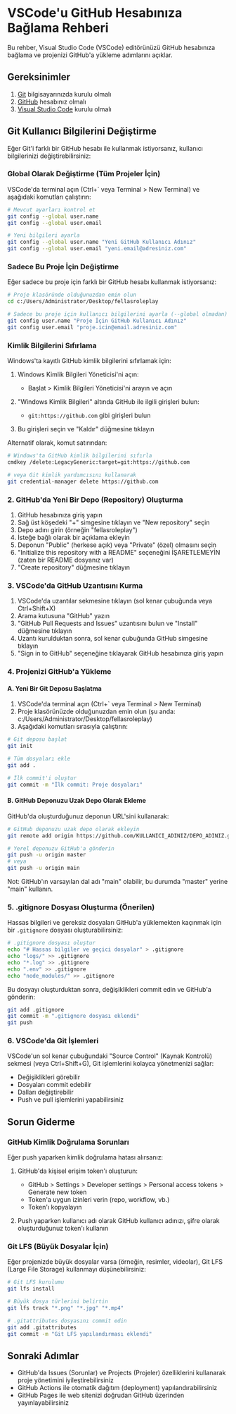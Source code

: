 # VSCode'u GitHub Hesabınıza Bağlama Rehberi

Bu rehber, Visual Studio Code (VSCode) editörünüzü GitHub hesabınıza bağlama ve projenizi GitHub'a yükleme adımlarını açıklar.

## Gereksinimler

1. [Git](https://git-scm.com/downloads) bilgisayarınızda kurulu olmalı
2. [GitHub](https://github.com/) hesabınız olmalı
3. [Visual Studio Code](https://code.visualstudio.com/) kurulu olmalı

## Git Kullanıcı Bilgilerini Değiştirme

Eğer Git'i farklı bir GitHub hesabı ile kullanmak istiyorsanız, kullanıcı bilgilerinizi değiştirebilirsiniz:

### Global Olarak Değiştirme (Tüm Projeler İçin)

VSCode'da terminal açın (Ctrl+` veya Terminal > New Terminal) ve aşağıdaki komutları çalıştırın:

```bash
# Mevcut ayarları kontrol et
git config --global user.name
git config --global user.email

# Yeni bilgileri ayarla
git config --global user.name "Yeni GitHub Kullanıcı Adınız"
git config --global user.email "yeni.email@adresiniz.com"
```

### Sadece Bu Proje İçin Değiştirme

Eğer sadece bu proje için farklı bir GitHub hesabı kullanmak istiyorsanız:

```bash
# Proje klasöründe olduğunuzdan emin olun
cd c:/Users/Administrator/Desktop/fellasroleplay

# Sadece bu proje için kullanıcı bilgilerini ayarla (--global olmadan)
git config user.name "Proje İçin GitHub Kullanıcı Adınız"
git config user.email "proje.icin@email.adresiniz.com"
```

### Kimlik Bilgilerini Sıfırlama

Windows'ta kayıtlı GitHub kimlik bilgilerini sıfırlamak için:

1. Windows Kimlik Bilgileri Yöneticisi'ni açın:
   - Başlat > Kimlik Bilgileri Yöneticisi'ni arayın ve açın
   
2. "Windows Kimlik Bilgileri" altında GitHub ile ilgili girişleri bulun:
   - `git:https://github.com` gibi girişleri bulun
   
3. Bu girişleri seçin ve "Kaldır" düğmesine tıklayın

Alternatif olarak, komut satırından:

```bash
# Windows'ta GitHub kimlik bilgilerini sıfırla
cmdkey /delete:LegacyGeneric:target=git:https://github.com

# veya Git kimlik yardımcısını kullanarak
git credential-manager delete https://github.com
```

### 2. GitHub'da Yeni Bir Depo (Repository) Oluşturma

1. GitHub hesabınıza giriş yapın
2. Sağ üst köşedeki "+" simgesine tıklayın ve "New repository" seçin
3. Depo adını girin (örneğin "fellasroleplay")
4. İsteğe bağlı olarak bir açıklama ekleyin
5. Deponun "Public" (herkese açık) veya "Private" (özel) olmasını seçin
6. "Initialize this repository with a README" seçeneğini İŞARETLEMEYİN (zaten bir README dosyanız var)
7. "Create repository" düğmesine tıklayın

### 3. VSCode'da GitHub Uzantısını Kurma

1. VSCode'da uzantılar sekmesine tıklayın (sol kenar çubuğunda veya Ctrl+Shift+X)
2. Arama kutusuna "GitHub" yazın
3. "GitHub Pull Requests and Issues" uzantısını bulun ve "Install" düğmesine tıklayın
4. Uzantı kurulduktan sonra, sol kenar çubuğunda GitHub simgesine tıklayın
5. "Sign in to GitHub" seçeneğine tıklayarak GitHub hesabınıza giriş yapın

### 4. Projenizi GitHub'a Yükleme

#### A. Yeni Bir Git Deposu Başlatma

1. VSCode'da terminal açın (Ctrl+` veya Terminal > New Terminal)
2. Proje klasörünüzde olduğunuzdan emin olun (şu anda: c:/Users/Administrator/Desktop/fellasroleplay)
3. Aşağıdaki komutları sırasıyla çalıştırın:

```bash
# Git deposu başlat
git init

# Tüm dosyaları ekle
git add .

# İlk commit'i oluştur
git commit -m "İlk commit: Proje dosyaları"
```

#### B. GitHub Deponuzu Uzak Depo Olarak Ekleme

GitHub'da oluşturduğunuz deponun URL'sini kullanarak:

```bash
# GitHub deponuzu uzak depo olarak ekleyin
git remote add origin https://github.com/KULLANICI_ADINIZ/DEPO_ADINIZ.git

# Yerel deponuzu GitHub'a gönderin
git push -u origin master
# veya
git push -u origin main
```

Not: GitHub'ın varsayılan dal adı "main" olabilir, bu durumda "master" yerine "main" kullanın.

### 5. .gitignore Dosyası Oluşturma (Önerilen)

Hassas bilgileri ve gereksiz dosyaları GitHub'a yüklemekten kaçınmak için bir `.gitignore` dosyası oluşturabilirsiniz:

```bash
# .gitignore dosyası oluştur
echo "# Hassas bilgiler ve geçici dosyalar" > .gitignore
echo "logs/" >> .gitignore
echo "*.log" >> .gitignore
echo ".env" >> .gitignore
echo "node_modules/" >> .gitignore
```

Bu dosyayı oluşturduktan sonra, değişiklikleri commit edin ve GitHub'a gönderin:

```bash
git add .gitignore
git commit -m ".gitignore dosyası eklendi"
git push
```

### 6. VSCode'da Git İşlemleri

VSCode'un sol kenar çubuğundaki "Source Control" (Kaynak Kontrolü) sekmesi (veya Ctrl+Shift+G), Git işlemlerini kolayca yönetmenizi sağlar:

- Değişiklikleri görebilir
- Dosyaları commit edebilir
- Dalları değiştirebilir
- Push ve pull işlemlerini yapabilirsiniz

## Sorun Giderme

### GitHub Kimlik Doğrulama Sorunları

Eğer push yaparken kimlik doğrulama hatası alırsanız:

1. GitHub'da kişisel erişim token'ı oluşturun:
   - GitHub > Settings > Developer settings > Personal access tokens > Generate new token
   - Token'a uygun izinleri verin (repo, workflow, vb.)
   - Token'ı kopyalayın

2. Push yaparken kullanıcı adı olarak GitHub kullanıcı adınızı, şifre olarak oluşturduğunuz token'ı kullanın

### Git LFS (Büyük Dosyalar İçin)

Eğer projenizde büyük dosyalar varsa (örneğin, resimler, videolar), Git LFS (Large File Storage) kullanmayı düşünebilirsiniz:

```bash
# Git LFS kurulumu
git lfs install

# Büyük dosya türlerini belirtin
git lfs track "*.png" "*.jpg" "*.mp4"

# .gitattributes dosyasını commit edin
git add .gitattributes
git commit -m "Git LFS yapılandırması eklendi"
```

## Sonraki Adımlar

- GitHub'da Issues (Sorunlar) ve Projects (Projeler) özelliklerini kullanarak proje yönetimini iyileştirebilirsiniz
- GitHub Actions ile otomatik dağıtım (deployment) yapılandırabilirsiniz
- GitHub Pages ile web sitenizi doğrudan GitHub üzerinden yayınlayabilirsiniz
